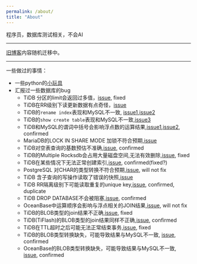 ```yaml
---
permalink: /about/
title: "About"
---
```

程序员，数据库测试相关，不会AI

---

[旧博客](https://www.cnblogs.com/wengsy150943/)内容随机迁移中。

---

一些做过的事情：

- 一些python的[小玩具](https://github.com/wengsy150943/python-toys)
- 汇报过一些数据库的bug
  - TiDB 分区的limit会返回过多值，[issue](https://github.com/pingcap/tidb/issues/41462), fixed
  - TiDB在RR级别下读更新数据有点奇怪，[issue](https://github.com/pingcap/tidb/issues/42487)
  - TiDB的`rename index`表现和MySQL不一致, [issue1](https://github.com/pingcap/tidb/issues/43650),[issue2](https://github.com/pingcap/tidb/issues/43652)
  - TiDB的`show create table`表现和MySQL不一致,[issue3](https://github.com/pingcap/tidb/issues/43730)
  - TiDB和MySQL的谓词中括号会影响浮点数的运算结果,[issue1](https://github.com/pingcap/tidb/issues/44154),[issue2](https://bugs.mysql.com/bug.php?id=111142), confirmed
  - MariaDB的LOCK IN SHARE MODE 加锁不符合预期,[issue](https://jira.mariadb.org/browse/MDEV-31569)
  - TiDB对空表查询的基数预估不准确,[issue](https://github.com/pingcap/tidb/issues/44563), confirmed
  - TiDB的Multiple Rocksdb会占用大量磁盘空间,无法有效删除,[issue](https://github.com/pingcap/tidb/issues/44894), fixed
  - TiDB在某些情况下无法正常创建索引,[issue](https://github.com/pingcap/tidb/issues/45624), confirmed(fixed?)
  - PostgreSQL 对CHAR的类型转换不符合预期,[issue](https://www.postgresql.org/message-id/tencent_57E520E634A739CC1F11E471%40qq.com), will not fix
  - TiDB 含子查询的写操作读取了错误的快照,[issue](https://github.com/pingcap/tidb/issues/45677)
  - TiDB RR隔离级别下可能读取重复的unique key,[issue](https://github.com/pingcap/tidb/issues/46900), confirmed, duplicate
  - TiDB DROP DATABASE不会被阻塞,[issue](https://github.com/pingcap/tidb/issues/46943), confirmed
  - OceanBase中运算顺序会影响与浮点相关的JOIN结果,[issue](https://github.com/oceanbase/oceanbase/issues/1590), will not fix
  - TiDB的BLOB类型的join结果不正确,[issue](https://github.com/pingcap/tidb/issues/50393), fixed
  - TiDB(TiFlash)的BLOB类型的join结果同样不正确,[issue](https://github.com/pingcap/tiflash/issues/8776), confirmed
  - TiDB在TTL超时之后可能无法正常结束事务,[issue](https://github.com/pingcap/tidb/issues/49151), fixed
  - TiDB的BLOB类型转换缺失，可能导致结果与MySQL不一致, [issue](https://github.com/pingcap/tidb/issues/53943), confirmed
  - OceanBase的BLOB类型转换缺失，可能导致结果与MySQL不一致, [issue](https://github.com/oceanbase/oceanbase/issues/2018), confirmed

